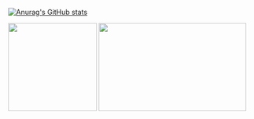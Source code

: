 [![Anurag's GitHub stats](https://github-readme-stats.vercel.app/api?username=mtsnobrega)](https://github.com/mtsnobrega/github-readme-stats)

<div>
    <a href https://github.com/mtsnobrega></a>
        <img height='180em' src='https://github-readme-stats.vercel.app/api?username=mtsnobrega&show_icons=true&theme=ocean_dark'>
        <img height='180em' width='300em' src='https://github-readme-stats.vercel.app/api/top-langs/?username=mtsnobrega&show_icons=true&theme=ocean_dark''>
</div>



    
<!--
- 🔭 I’m currently working on ...
- 🌱 I’m currently learning ...
- 👯 I’m looking to collaborate on ...
- 🤔 I’m looking for help with ...
- 💬 Ask me about ...
- 📫 How to reach me: ...
- 😄 Pronouns: ...
- ⚡ Fun fact: ...
-->
